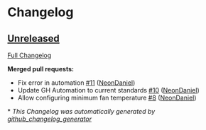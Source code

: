 # Changelog

## [Unreleased](https://github.com/NeonGeckoCom/neon-phal-plugin-fan/tree/HEAD)

[Full Changelog](https://github.com/NeonGeckoCom/neon-phal-plugin-fan/compare/0.0.3...HEAD)

**Merged pull requests:**

- Fix error in automation [\#11](https://github.com/NeonGeckoCom/neon-phal-plugin-fan/pull/11) ([NeonDaniel](https://github.com/NeonDaniel))
- Update GH Automation to current standards [\#10](https://github.com/NeonGeckoCom/neon-phal-plugin-fan/pull/10) ([NeonDaniel](https://github.com/NeonDaniel))
- Allow configuring minimum fan temperature [\#8](https://github.com/NeonGeckoCom/neon-phal-plugin-fan/pull/8) ([NeonDaniel](https://github.com/NeonDaniel))



\* *This Changelog was automatically generated by [github_changelog_generator](https://github.com/github-changelog-generator/github-changelog-generator)*
